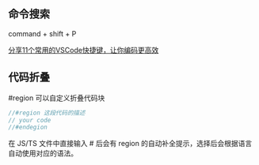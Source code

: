 ## 命令搜索
command + shift + P

[分享11个常用的VSCode快捷键，让你编码更高效](https://cloud.tencent.com/developer/article/2319954)

## 代码折叠
#region 可以自定义折叠代码块
```js
//#region 这段代码的描述
// your code
//#endegion
```

在 JS/TS 文件中直接输入 # 后会有 region 的自动补全提示，选择后会根据语言自动使用对应的语法。
